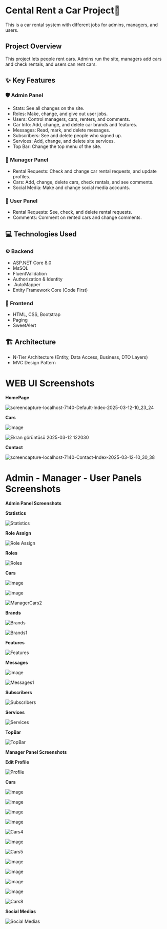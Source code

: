 #  Cental Rent a Car Project🚗

This is a car rental system with different jobs for admins, managers, and users.

##  Project Overview

This project lets people rent cars. Admins run the site, managers add cars and check rentals, and users can rent cars.

## ✨ Key Features

### 🛡️ Admin Panel

* Stats: See all changes on the site.
* Roles: Make, change, and give out user jobs.
* Users: Control managers, cars, renters, and comments.
* Car Info: Add, change, and delete car brands and features.
* Messages: Read, mark, and delete messages.
* Subscribers: See and delete people who signed up.
* Services: Add, change, and delete site services.
* Top Bar: Change the top menu of the site.

### 💼 Manager Panel

* Rental Requests: Check and change car rental requests, and update profiles.
* Cars: Add, change, delete cars, check rentals, and see comments.
* Social Media: Make and change social media accounts.

### 👤 User Panel

* Rental Requests: See, check, and delete rental requests.
* Comments: Comment on rented cars and change comments.

## 💻 Technologies Used

### ⚙️ Backend

* ASP.NET Core 8.0
* MsSQL
* FluentValidation
* Authorization & Identity
* ️ AutoMapper
* Entity Framework Core (Code First)

### 🎨 Frontend

* HTML, CSS, Bootstrap
* Paging
* SweetAlert

## ️🏗️ Architecture

* N-Tier Architecture (Entity, Data Access, Business, DTO Layers)
* MVC Design Pattern
# WEB UI Screenshots

__HomePage__

![screencapture-localhost-7140-Default-Index-2025-03-12-10_23_24](https://github.com/user-attachments/assets/c922757b-9d83-4cb4-a699-6fa47a5628ce)

__Cars__

![image](https://github.com/user-attachments/assets/428083d8-a810-4dda-b546-1e5e38b55db8)

![Ekran görüntüsü 2025-03-12 122030](https://github.com/user-attachments/assets/cf6ed1ae-ef49-4af9-91ab-d415e2a10161)

__Contact__

![screencapture-localhost-7140-Contact-Index-2025-03-12-10_30_38](https://github.com/user-attachments/assets/dd482072-24e1-43d6-8015-45dc63669743)

# Admin - Manager - User Panels Screenshots

__Admin Panel Screenshots__

__Statistics__

![Statistics](https://github.com/user-attachments/assets/24ac642c-5803-4789-b29f-cae890690c0d)

__Role Assign__

![Role Assign](https://github.com/user-attachments/assets/c255b8bf-fa94-41e7-b753-8bcc8b541999)

__Roles__

![Roles](https://github.com/user-attachments/assets/b2fa0ce5-596f-4b68-8197-e88b922db165)

__Cars__

![image](https://github.com/user-attachments/assets/0aae63af-3570-4792-87de-1ec34cc6df3e)

![image](https://github.com/user-attachments/assets/4eda00e9-9e23-4f07-a622-3e4f80dd6031)

![ManagerCars2](https://github.com/user-attachments/assets/58afaf3e-119b-43ef-91f1-6153fb41aa06)

__Brands__

![Brands](https://github.com/user-attachments/assets/209474b7-723b-4cba-874e-2bd872dae522)

![Brands1](https://github.com/user-attachments/assets/01469331-e5f6-4316-a41c-f7a007bc4582)

__Features__

![Features](https://github.com/user-attachments/assets/12246788-5f19-4092-b687-7d2790309964)

__Messages__

![image](https://github.com/user-attachments/assets/aa921b7d-84d0-4088-b8a1-4d93e30e5bf3)

![Messages1](https://github.com/user-attachments/assets/9348b0f1-5a2a-495f-ad44-fb2c696a51f3)

__Subscribers__

![Subscribers](https://github.com/user-attachments/assets/749ef01a-6929-4f8e-a6b9-76ae5d9b436d)

__Services__

![Services](https://github.com/user-attachments/assets/1d6f4812-03dc-4d78-90cf-55e802ec31b9)

__TopBar__

![TopBar](https://github.com/user-attachments/assets/8483777b-958d-4522-9fe1-6fe5ce043962)

__Manager Panel Screenshots__

__Edit Profile__

![Profile](https://github.com/user-attachments/assets/3ced4d61-0480-4625-95d6-8b855e69a22c)

__Cars__

![image](https://github.com/user-attachments/assets/6a6aa734-812d-4827-8298-44889df0e629)

![image](https://github.com/user-attachments/assets/21b6d870-581c-4a3b-9241-403762c3a751)

![image](https://github.com/user-attachments/assets/527713df-9afa-4630-a02d-fa7de9d53433)

![image](https://github.com/user-attachments/assets/ce07ea55-ebb7-440f-9ada-6cd1997145f9)

![Cars4](https://github.com/user-attachments/assets/2936b8c7-dbc8-409c-aac5-a10a755a0ac8)

![image](https://github.com/user-attachments/assets/8272d236-321e-434a-993a-ee156c077895)

![Cars5](https://github.com/user-attachments/assets/b2c3cc49-29c4-4db8-aa81-130a7b389090)

![image](https://github.com/user-attachments/assets/ad7ac333-714b-4bbe-a09a-930af59b2bd3)

![image](https://github.com/user-attachments/assets/40bff092-be23-4c4b-9651-12ecb17ed94c)

![image](https://github.com/user-attachments/assets/bf1ec57e-fc36-4ce5-b0c7-4fef2bbf5236)

![image](https://github.com/user-attachments/assets/46fb910c-cb06-4b3d-ae44-b1f77e0f70fc)

![Cars8](https://github.com/user-attachments/assets/a8859b40-b73b-41c6-a6ce-b7de3a872b19)

__Social Medias__

![Social Medias](https://github.com/user-attachments/assets/ed673a41-4895-48e0-a730-2746c62eaa84)































